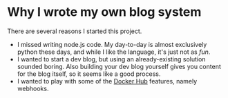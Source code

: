 # Why I wrote my own blog system

There are several reasons I started this project.

* I missed writing node.js code. My day-to-day is almost exclusively python
  these days, and while I like the language, it's just not as *fun*.
* I wanted to start a dev blog, but using an already-existing solution sounded
  boring. Also building your dev blog yourself gives you content for the blog
  itself, so it seems like a good process.
* I wanted to play with some of the
  [Docker Hub](http://registry.hub.docker.com) features, namely webhooks.

<!-- tags: dev, sakuya, docker -->
<!-- title: Why I wrote my own blog system -->
<!-- date: 2014-12-27 -->
